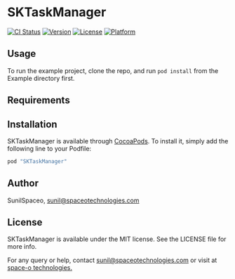 # SKTaskManager

[![CI Status](http://img.shields.io/travis/SunilSpaceo/SKTaskManager.svg?style=flat)](https://travis-ci.org/SunilSpaceo/SKTaskManager)
[![Version](https://img.shields.io/cocoapods/v/SKTaskManager.svg?style=flat)](http://cocoapods.org/pods/SKTaskManager)
[![License](https://img.shields.io/cocoapods/l/SKTaskManager.svg?style=flat)](http://cocoapods.org/pods/SKTaskManager)
[![Platform](https://img.shields.io/cocoapods/p/SKTaskManager.svg?style=flat)](http://cocoapods.org/pods/SKTaskManager)

## Usage

To run the example project, clone the repo, and run `pod install` from the Example directory first.

## Requirements

## Installation

SKTaskManager is available through [CocoaPods](http://cocoapods.org). To install
it, simply add the following line to your Podfile:

```ruby
pod "SKTaskManager"
```

## Author

SunilSpaceo, sunil@spaceotechnologies.com

## License

SKTaskManager is available under the MIT license. See the LICENSE file for more info.


For any query or help, contact sunil@spaceotechnologies.com or visit at [space-o technologies.](https://www.spaceotechnologies.com)
